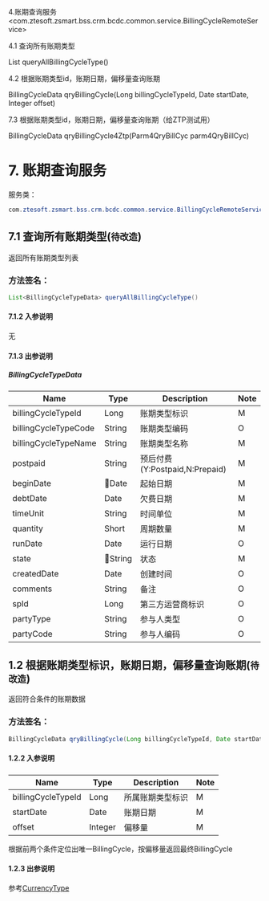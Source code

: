 4.账期查询服务<com.ztesoft.zsmart.bss.crm.bcdc.common.service.BillingCycleRemoteService>


4.1 查询所有账期类型


List<BillingCycleTypeData> queryAllBillingCycleType()


4.2 根据账期类型id，账期日期，偏移量查询账期


BillingCycleData qryBillingCycle(Long billingCycleTypeId, Date startDate, Integer offset)


7.3 根据账期类型id，账期日期，偏移量查询账期（给ZTP测试用）


BillingCycleData qryBillingCycle4Ztp(Parm4QryBillCyc parm4QryBillCyc)

# 7. 账期查询服务
服务类：
```java
com.ztesoft.zsmart.bss.crm.bcdc.common.service.BillingCycleRemoteService
```
## 7.1 查询所有账期类型(`待改造`)
返回所有账期类型列表
### 方法签名：
```java
List<BillingCycleTypeData> queryAllBillingCycleType()
```
#### 7.1.2 入参说明
无

#### 7.1.3 出参说明
##### <a name="billingCycleTypeData"></a>BillingCycleTypeData
| Name | Type | Description | Note |
| ---- | ---- | ----------- | ---- |
| billingCycleTypeId | Long | 账期类型标识 | M |
| billingCycleTypeCode | String | 账期类型编码 | O |
| billingCycleTypeName | String | 账期类型名称 | M |
| postpaid | String | 预后付费(Y:Postpaid,N:Prepaid) | M |
| beginDate | Date | 起始日期 | M |
| debtDate | Date | 欠费日期 | M |
| timeUnit | String | 时间单位 | M |
| quantity | Short | 周期数量 | M |
| runDate | Date | 运行日期 | O |
| state | String | 状态 | M |
| createdDate| Date | 创建时间 | O |
| comments | String | 备注 | O |
| spId | Long | 第三方运营商标识 | O |
| partyType | String | 参与人类型 | O |
| partyCode | String | 参与人编码 | O |

## 1.2 根据账期类型标识，账期日期，偏移量查询账期(`待改造`)
返回符合条件的账期数据
### 方法签名：
```java
BillingCycleData qryBillingCycle(Long billingCycleTypeId, Date startDate, Integer offset)
```
#### 1.2.2 入参说明
##### 
| Name | Type | Description | Note |
| ---- | ---- | ----------- | ---- |
| billingCycleTypeId | Long | 所属账期类型标识 | M |
| startDate | Date | 账期日期 | M |
| offset | Integer | 偏移量 | M |
根据前两个条件定位出唯一BillingCycle，按偏移量返回最终BillingCycle

#### 1.2.3 出参说明
参考[CurrencyType](#currencytype)